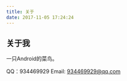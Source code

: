 ```yaml
---
title: 关于
date: 2017-11-05 17:24:24
---
```

## 关于我
一只Android的菜鸟。

QQ：934469929
Email: 934469929@qq.com
